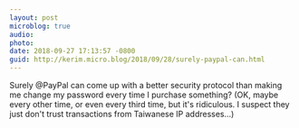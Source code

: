```yaml
---
layout: post
microblog: true
audio: 
photo: 
date: 2018-09-27 17:13:57 -0800
guid: http://kerim.micro.blog/2018/09/28/surely-paypal-can.html
---
```

Surely @PayPal can come up with a better security protocol than making me change my password every time I purchase something? (OK, maybe every other time, or even every third time, but it's ridiculous. I suspect they just don't trust transactions from Taiwanese IP addresses…)
